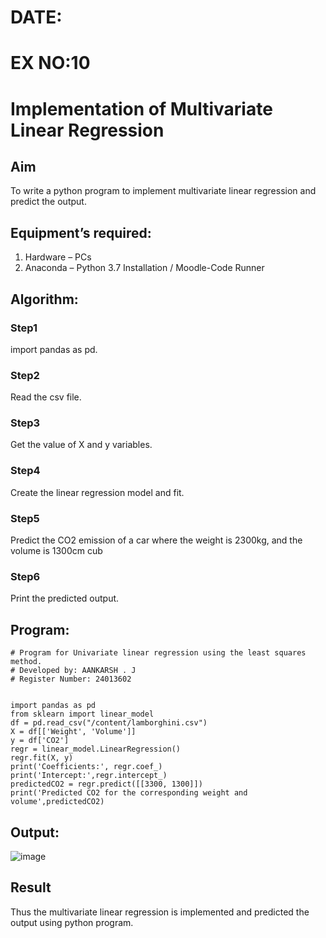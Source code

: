 # DATE:
# EX NO:10
# Implementation of Multivariate Linear Regression
## Aim
To write a python program to implement multivariate linear regression and predict the output.
## Equipment’s required:
1.	Hardware – PCs
2.	Anaconda – Python 3.7 Installation / Moodle-Code Runner
## Algorithm:
### Step1
import pandas as pd.<br>

### Step2
Read the csv file.<br>

### Step3
Get the value of X and y variables.<br>

### Step4
Create the linear regression model and fit.<br>

### Step5
Predict the CO2 emission of a car where the weight is 2300kg, and the volume is 1300cm cub<br>

### Step6
Print the predicted output.</br>

## Program:
```
# Program for Univariate linear regression using the least squares method.
# Developed by: AANKARSH . J
# Register Number: 24013602


import pandas as pd
from sklearn import linear_model
df = pd.read_csv("/content/lamborghini.csv")
X = df[['Weight', 'Volume']]
y = df['CO2']
regr = linear_model.LinearRegression()
regr.fit(X, y)
print('Coefficients:', regr.coef_)
print('Intercept:',regr.intercept_)
predictedCO2 = regr.predict([[3300, 1300]])
print('Predicted CO2 for the corresponding weight and volume',predictedCO2)
```
## Output:

![image](https://github.com/user-attachments/assets/ce074b30-6bfc-4946-af98-b99c51118b19)


## Result
Thus the multivariate linear regression is implemented and predicted the output using python program.
